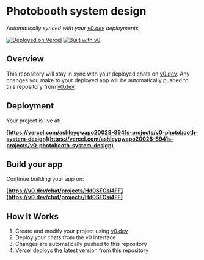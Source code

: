 # Photobooth system design

*Automatically synced with your [v0.dev](https://v0.dev) deployments*

[![Deployed on Vercel](https://img.shields.io/badge/Deployed%20on-Vercel-black?style=for-the-badge&logo=vercel)](https://vercel.com/ashleygwapo20028-8941s-projects/v0-photobooth-system-design)
[![Built with v0](https://img.shields.io/badge/Built%20with-v0.dev-black?style=for-the-badge)](https://v0.dev/chat/projects/Hd0SFCsi4FF)

## Overview

This repository will stay in sync with your deployed chats on [v0.dev](https://v0.dev).
Any changes you make to your deployed app will be automatically pushed to this repository from [v0.dev](https://v0.dev).

## Deployment

Your project is live at:

**[https://vercel.com/ashleygwapo20028-8941s-projects/v0-photobooth-system-design](https://vercel.com/ashleygwapo20028-8941s-projects/v0-photobooth-system-design)**

## Build your app

Continue building your app on:

**[https://v0.dev/chat/projects/Hd0SFCsi4FF](https://v0.dev/chat/projects/Hd0SFCsi4FF)**

## How It Works

1. Create and modify your project using [v0.dev](https://v0.dev)
2. Deploy your chats from the v0 interface
3. Changes are automatically pushed to this repository
4. Vercel deploys the latest version from this repository